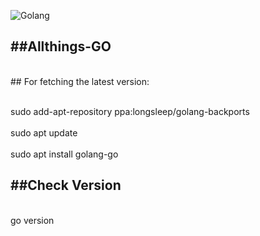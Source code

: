 
![Golang](https://user-images.githubusercontent.com/64796261/211367334-2ac001dd-4cfb-4206-ae0d-ca28d86fad62.png)




##Allthings-GO
--------------


<br>## For fetching the latest version:</br>

<br>sudo add-apt-repository ppa:longsleep/golang-backports </br>
<br>sudo apt update </br>
<br>sudo apt install golang-go</br>

##Check Version 
----------------

<br>go version</br>
